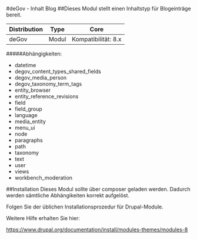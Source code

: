 #deGov - Inhalt Blog
##Dieses Modul stellt einen Inhaltstyp für Blogeinträge bereit.

Distribution | Type | Core
--- | --- | ---
deGov | Modul |  Kompatibilität: 8.x

#####Abhängigkeiten:
  - datetime
  - degov_content_types_shared_fields
  - degov_media_person
  - degov_taxonomy_term_tags
  - entity_browser
  - entity_reference_revisions
  - field
  - field_group
  - language
  - media_entity
  - menu_ui
  - node
  - paragraphs
  - path
  - taxonomy
  - text
  - user
  - views
  - workbench_moderation

##Installation
Dieses Modul sollte über composer geladen werden. Dadurch werden sämtliche Abhängikeiten korrekt aufgelöst.

Folgen Sie der üblichen Installationsprozedur für Drupal-Module.

Weitere Hilfe erhalten Sie hier:

https://www.drupal.org/documentation/install/modules-themes/modules-8
